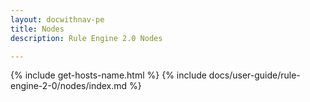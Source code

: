 ```yaml
---
layout: docwithnav-pe
title: Nodes
description: Rule Engine 2.0 Nodes

---
```


{% include get-hosts-name.html %}
{% include docs/user-guide/rule-engine-2-0/nodes/index.md %}
